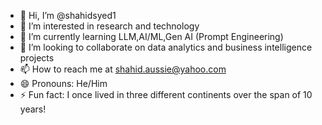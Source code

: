 - 👋 Hi, I’m @shahidsyed1
- 👀 I’m interested in research and technology
- 🌱 I’m currently learning LLM,AI/ML,Gen AI (Prompt Engineering)
- 💞️ I’m looking to collaborate on data analytics and business intelligence projects
- 📫 How to reach me at shahid.aussie@yahoo.com
- 😄 Pronouns: He/Him
- ⚡ Fun fact: I once lived in three different continents over the span of 10 years!

<!---
shahidsyed1/shahidsyed1 is a ✨ special ✨ repository because its `README.md` (this file) appears on your GitHub profile.
You can click the Preview link to take a look at your changes.
--->
